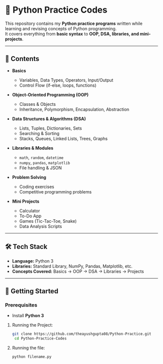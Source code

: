 # 🐍 Python Practice Codes

This repository contains my **Python practice programs** written while learning and revising concepts of Python programming.  
It covers everything from **basic syntax** to **OOP, DSA, libraries, and mini-projects**.

---

## 📂 Contents
- **Basics**
  - Variables, Data Types, Operators, Input/Output
  - Control Flow (if-else, loops, functions)
  
- **Object-Oriented Programming (OOP)**
  - Classes & Objects
  - Inheritance, Polymorphism, Encapsulation, Abstraction
  
- **Data Structures & Algorithms (DSA)**
  - Lists, Tuples, Dictionaries, Sets
  - Searching & Sorting
  - Stacks, Queues, Linked Lists, Trees, Graphs
  
- **Libraries & Modules**
  - `math`, `random`, `datetime`
  - `numpy`, `pandas`, `matplotlib`
  - File handling & JSON
  
- **Problem Solving**
  - Coding exercises
  - Competitive programming problems
  
- **Mini Projects**
  - Calculator
  - To-Do App
  - Games (Tic-Tac-Toe, Snake)
  - Data Analysis Scripts

---

## 🛠️ Tech Stack
- **Language:** Python 3
- **Libraries:** Standard Library, NumPy, Pandas, Matplotlib, etc.  
- **Concepts Covered:** Basics → OOP → DSA → Libraries → Projects  

---

## 🚀 Getting Started

### Prerequisites
- Install **Python 3**

1. Running the Project:
   ```bash
   git clone https://github.com/theayushgupta08/Python-Practice.git
    cd Python-Practice-Codes

2. Running the file:
   ```bash
   python filename.py

